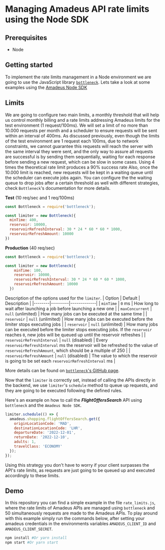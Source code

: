 # Managing Amadeus API rate limits using the Node SDK

## Prerequisites
* Node

## Getting started
To implement the rate limits management in a Node environment we are going to use the JavaScript library [`bottleneck`](https://www.npmjs.com/package/bottleneck).
Lets take a look at some examples using the [Amadeus Node SDK](https://www.npmjs.com/package/amadeus)

## Limits
We are going to configure two main limits, a monthly threshold that will help us control monthly billing and a rate limits addressing Amadeus limits for the test environment (1 request/100ms). We will set a limit of no more than 10.000 requests per month and a scheduler to ensure requests will be sent within an interval of 400ms. As discussed previously, even though the limits of the test environment are 1 request each 100ms, due to network constraints, we cannot guarantee this requests will reach the server with the same interval they were sent, and the only way to assure all requests are successful is by sending them sequentially, waiting for each response before sending a new request, which can be slow in some cases. Using 4 times the theoretical rate limit produces a 90% success rate Also, once the 10.000 limit is reached, new requests will be kept in a waiting queue until the scheduler can execute jobs again. You can configure the the waiting queue to drop jobs after a certain threshold as well with different strategies, check `Bottleneck`'s documentation for more details.

**Test** (10 req/sec and 1 req/100ms)
```js
const Bottleneck = require('bottleneck');

const limiter = new Bottleneck({
  minTime: 400,
  reservoir: 10000,
  reservoirRefreshInterval: 30 * 24 * 60 * 60 * 1000, 
  reservoirRefreshAmount: 10000
})
```
**Production** (40 req/sec)
```js
const Bottleneck = require('bottleneck');

const limiter = new Bottleneck({
    minTime: 100,
    reservoir: 10000,
    reservoirRefreshInterval: 30 * 24 * 60 * 60 * 1000, 
    reservoirRefreshAmount: 10000
  })
```

Description of the options used for the `limiter`.
| Option | Default | Description |
|--------|---------|-------------|
| `minTime`      | `0` ms      | How long to wait after launching a job before launching a new one   |
| `maxConcurrent`   | `null` (unlimited)       | How many jobs can be executed at the same time      |
| `reservoir`   | `null` (unlimited)       | How many jobs can be executed before the limiter stops executing jobs      |
| `reservoir`   | `null` (unlimited)       | How many jobs can be executed before the limiter stops executing jobs. If the `reservoir` reaches `0`, new jobs will be queued up until the reservoir refreshes     |
| `reservoirRefreshInterval`   | `null` (disabled)       | Every `reservoirRefreshInterval` ms the reservoir will be refreshed to the value of `reservoirRefreshAmount`, which should be a multiple of 250      |
| `reservoirRefreshAmount`   | `null` (disabled)       | The value to which the reservoir is going to be set each `reservoirRefreshInterval` ms   |

More details can be found on [`bottleneck`'s GitHub page](https://github.com/SGrondin/bottleneck).

Now that the `limiter` is correctly set, instead of calling the APIs directly in the backend, we use `limiter`'s `schedule` method to queue up requests, and they are going to be executed following the defined rules.

Here's an example on how to call the ***FlightOffersSearch*** API using `bottleneck` and the `Amadeus Node SDK`.

```js
limiter.schedule(() => {
  amadeus.shopping.flightOffersSearch.get({
    originLocationCode: 'MAD',
    destinationLocationCode: 'LHR',
    departureDate: '2022-12-01',
    returnDate: '2022-12-10',
    adults: 1,
    travelClass: 'ECONOMY'
  });
});
```
Using this strategy you don't have to worry if your client surpasses the API's rate limits, as requests are just going to be queued up and executed accordingly to these limits.

## Demo

In this repository you can find a simple example in the file `rate_limits.js`, where the rate limits of Amadeus APIs are managed using `bottleneck` and 50 simultaneously requests are made to the Amadeus APIs. To play around with this example simply run the commands below, after setting your amadeus credentials in the environments variables `AMADEUS_CLIENT_ID` and `AMADEUS_CLIENT_SECRET`.

```bash
npm install #Or yarn install
npm start #Or yarn start
```